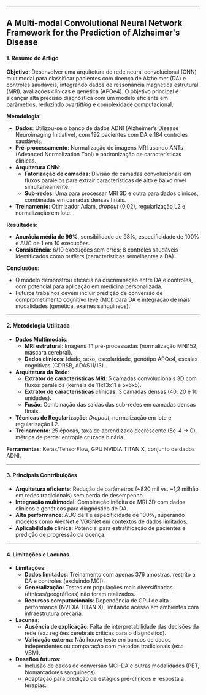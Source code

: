 ***
## A Multi-modal Convolutional Neural Network Framework for the Prediction of Alzheimer's Disease

#### 1. **Resumo do Artigo**  

**Objetivo**: Desenvolver uma arquitetura de rede neural convolucional (CNN) multimodal para classificar pacientes com doença de Alzheimer (DA) e controles saudáveis, integrando dados de ressonância magnética estrutural (MRI), avaliações clínicas e genética (APOe4). O objetivo principal é alcançar alta precisão diagnóstica com um modelo eficiente em parâmetros, reduzindo *overfitting* e complexidade computacional.  

**Metodologia**:  
- **Dados**: Utilizou-se o banco de dados ADNI (Alzheimer’s Disease Neuroimaging Initiative), com 192 pacientes com DA e 184 controles saudáveis.  
- **Pré-processamento**: Normalização de imagens MRI usando ANTs (Advanced Normalization Tool) e padronização de características clínicas.  
- **Arquitetura CNN**:  
  - **Fatorização de camadas**: Divisão de camadas convolucionais em fluxos paralelos para extrair características de alto e baixo nível simultaneamente.  
  - **Sub-redes**: Uma para processar MRI 3D e outra para dados clínicos, combinadas em camadas densas finais.  
- **Treinamento**: Otimizador Adam, *dropout* (0,02), regularização L2 e normalização em lote.  

**Resultados**:  
- **Acurácia média de 99%**, sensibilidade de 98%, especificidade de 100% e AUC de 1 em 10 execuções.  
- **Consistência**: 6/10 execuções sem erros; 8 controles saudáveis identificados como *outliers* (características semelhantes a DA).  

**Conclusões**:  
- O modelo demonstrou eficácia na discriminação entre DA e controles, com potencial para aplicação em medicina personalizada.  
- Futuros trabalhos devem incluir predição de conversão de comprometimento cognitivo leve (MCI) para DA e integração de mais modalidades (genética, exames sanguíneos).  

***
#### 2. **Metodologia Utilizada**  

- **Dados Multimodais**:  
  - **MRI estrutural**: Imagens T1 pré-processadas (normalização MNI152, máscara cerebral).  
  - **Dados clínicos**: Idade, sexo, escolaridade, genótipo APOe4, escalas cognitivas (CDRSB, ADAS11/13).  
- **Arquitetura da Rede**:  
  - **Extrator de características MRI**: 5 camadas convolucionais 3D com fluxos paralelos (kernels de 11x13x11 e 5x6x5).  
  - **Extrator de características clínicas**: 3 camadas densas (40, 20 e 10 unidades).  
  - **Fusão**: Combinação das saídas das sub-redes em camadas densas finais.  
- **Técnicas de Regularização**: *Dropout*, normalização em lote e regularização L2.  
- **Treinamento**: 25 épocas, taxa de aprendizado decrescente (5e-4 → 0), métrica de perda: entropia cruzada binária.  

**Ferramentas**: Keras/TensorFlow, GPU NVIDIA TITAN X, conjunto de dados ADNI.  

***
#### 3. **Principais Contribuições**  

- **Arquitetura eficiente**: Redução de parâmetros (~820 mil vs. ~1,2 milhão em redes tradicionais) sem perda de desempenho.  
- **Integração multimodal**: Combinação inédita de MRI 3D com dados clínicos e genéticos para diagnóstico de DA.  
- **Alta performance**: AUC de 1 e especificidade de 100%, superando modelos como AlexNet e VGGNet em contextos de dados limitados.  
- **Aplicabilidade clínica**: Potencial para estratificação de pacientes e predição de progressão da doença.  

***
#### 4. **Limitações e Lacunas**  

- **Limitações**:  
  - **Dados limitados**: Treinamento com apenas 376 amostras, restrito a DA e controles (excluindo MCI).  
  - **Generalização**: Testes em populações mais diversificadas (étnicas/geográficas) não foram realizados.  
  - **Recursos computacionais**: Dependência de GPU de alta performance (NVIDIA TITAN X), limitando acesso em ambientes com infraestrutura precária.  
- **Lacunas**:  
  - **Ausência de explicação**: Falta de interpretabilidade das decisões da rede (ex.: regiões cerebrais críticas para o diagnóstico).  
  - **Validação externa**: Não houve teste em bancos de dados independentes ou comparação com métodos tradicionais (ex.: VBM).  
- **Desafios futuros**:  
  - Inclusão de dados de conversão MCI-DA e outras modalidades (PET, biomarcadores sanguíneos).  
  - Adaptação para predição de estágios pré-clínicos e resposta a terapias.  